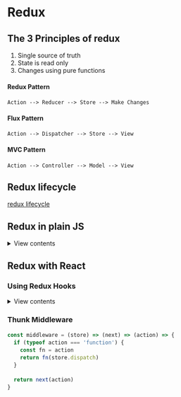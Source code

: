 # Redux

## The 3 Principles of redux

1. Single source of truth
2. State is read only
3. Changes using pure functions

#### Redux Pattern

```
Action --> Reducer --> Store --> Make Changes
```

#### Flux Pattern

```
Action --> Dispatcher --> Store --> View
```

#### MVC Pattern

```
Action --> Controller --> Model --> View
```

## Redux lifecycle

[redux lifecycle](https://redux.js.org/assets/images/ReduxAsyncDataFlowDiagram-d97ff38a0f4da0f327163170ccc13e80.gif)

## Redux in plain JS

<details>
<summary>View contents</summary>

[You can find all the code for this section here](https://github.com/foyez/redux/tree/main/src/redux.js)

```js
const {
  createStore,
  combineReducers,
  applyMiddleware,
  compose,
  bindActionCreators,
} = require('redux')

//                API
//                 ||
// Actions --> Middleware --> Dispatcher --> Store --> View --> Actions

// The whole state of the application is stored into one
// JavaScript-object in the store.

// The state of the store is changed with actions.
// Actions are objects, which have at least a field determining
// the type of the action. If there is data involved with
// the action, other fields can be declared as needed.

// The impact of the action to the state of the application
// is defined using a reducer. A reducer is a pure function
// which is given the current state and an action as parameters.
// It returns a new state based on the actions type.

const initialState = {
  counter: {
    name: 'counter state',
    value: 0,
  },
  result: {
    name: 'result state',
    value: 0,
  },
}

// Reducer - pure function define which action will do
// what & return new state based on action
const counterReducer = (counter = initialState.counter, action) => {
  switch (action.type) {
    case 'INCREMENT':
      return { ...counter, value: counter.value + 1 }
    default:
      return counter
  }
}

const resultReducer = (result = initialState.result, action = {}) => {
  switch (action.type) {
    case 'ADD':
      return { ...result, value: result.value + action.payload }
    case 'SUBTRACTION':
      return { ...result, value: result.value - action.payload }
    default:
      return result
  }
}

const rootReducer = combineReducers({
  counter: counterReducer,
  result: resultReducer,
})

// Middleware
//  Redux middleware provides a third-party extension point
// between dispatching an action, and the moment it reaches
// the reducer. People use Redux middleware for logging,
// crash reporting, talking to an asynchronous API, routing, and more.

// A Redux middleware is a function returning a function,
// which takes next as a parameter. Then the inner function
// returns another function which takes action as a parameter
// and finally returns next(action)
const customMiddleware = (store) => (next) => (action) => {
  console.log('customMiddleware Triggered: ', action)

  next(action)
}

const incrementMiddleware = (store) => (next) => (action) => {
  console.log('store', store)

  if (action.type === 'INCREMENT') {
    console.log('incrementMiddleware Triggered: Increment button is clicked')
  }

  next(action)
}

// Enhancer
// A store enhancer is a higher-order function that composes
// a store creator to return a new enhanced store creator.
// This is similar to middleware in that it allows you
// to alter the store interface in a composable way.

// Store enhancers are much the same concept as higher-order
// components in React,  which are also occasionally called “component enhancers”.
// Example: Redux devtools
// Most likely you'll never write a store enhancer
const logEnhancer = (createStore) => (reducer, initialState, enhancer) => {
  const logReducer = (state, action) => {
    console.log('old state: ', state, action)
    const newState = reducer(state, action)
    console.log('new state: ', newState, action)

    return newState
  }

  return createStore(logReducer, initialState, enhancer)
}

// Store - variable or object keep the states
// createStore(reducer, initialState, enhancer)
const store = createStore(
  rootReducer,
  compose(applyMiddleware(customMiddleware, incrementMiddleware), logEnhancer),
)

// Subscription - executed when state is updated
const subscriber = () => {
  // The state of the store can be found out using the method getState.
  console.log('[Subscription]', store.getState())
}
store.subscribe(subscriber)

// Action creators
// a function that returns an action object.
// Redux includes a utility function called bindActionCreators
// for binding one or more action creators to the store's dispatch() function
const add = (amount) => ({ type: 'ADD', payload: amount })
const subtraction = (amount) => ({ type: 'SUBTRACTION', payload: amount })
const actions = bindActionCreators({ add, subtraction }, store.dispatch)

// The store uses the reducer to handle actions, which
// are dispatched or 'sent' to the store with its dispatch-method.
store.dispatch({ type: 'INCREMENT' }) // counter: 1
store.dispatch(add(10)) // result: 10
actions.add(4) // result: 14
actions.subtraction(2) // result: 12
```

</details>

## Redux with React

### Using Redux Hooks

<details>
<summary>View contents</summary>

#### Connecting Redux with React

<details>
<summary>View contents</summary>

- create a react app and install `redux` & `react-redux` packages

```bash
> npx create-react-app redux-app
> cd redux-app
> yarn add redux react-redux
```

- create `store` directory and add these files

```bash
> mkdir store
> cd store
> touch index.js
> mkdir count
> cd count
> touch reducer.js
```

```js
// src/store/reducer.js

import { nanoId } from '../../utils'

// initialState
const initialItems = [{ id: nanoId(), name: 'Fish', price: 400, quantity: 2 }]

export const itemsReducer = (state = initialItems, action) => {
  return state
}
```

```js
// src/store/index.js

import { combineReducers, createStore } from 'redux'
import { itemsReducer } from './items/reducer'

const reducer = combineReducers({
  items: itemsReducer,
})

const enhancer = window.__REDUX_DEVTOOLS_EXTENSION__ && window.__REDUX_DEVTOOLS_EXTENSION__()

export const store = createStore(reducer, enhancer)
```

```jsx
// src/Cart.jsx

import React from 'react'

export const Cart = () => {
  return <div>Cart</div>
}
```

```jsx
// src/index.jsx

import React from 'react'
import ReactDOM from 'react-dom'
import { Provider } from 'react-redux'

import { Cart } from './components/Cart.jsx'
import { store } from './store'

ReactDOM.render(
  <Provider store={store}>
    <React.StrictMode>
      <Cart />
    </React.StrictMode>
  </Provider>,
  document.getElementById('root)
)
```

**In Redux DevTools**

![redux-state](./assets/img/redux-1.png)

</details>

#### Adding Selector and getting data

<details>
<summary>View contents</summary>

```js
// src/store/items/selectors.js

export const selectItems = (state) => state.items
```

```jsx
// src/components/Cart.jsx

import React from 'react'
import { useSelector } from 'react-redux'

import { selectItems } from '../store/items/selectors'

export const Cart = () => {
  const items = useSelector(selectItems)

  return (
    <div>
      <div>
        {items.map((item) => (
          <div key={item.id} style={{ border: '1px solid black' }}>
            <h3>{item.name}</h3>
            <p>Price: {item.price} Taka</p>
            <p>Quantity: {item.quantity}</p>
          </div>
        ))}
      </div>
    </div>
  )
}
```

</details>

#### Adding Actions & Reducers

<details>
<summary>View contents</summary>

```jsx
// src/store/items/actions.js

import { useDispatch } from 'react-redux'
import { bindActionCreators } from 'redux'

export const Actions = {
  ITEM_ADDED: 'ITEM_ADDED',
}

const addNewItem = (name, price) => ({
  type: Actions.ITEM_ADDED,
  payload: { name, price },
})

export const useItemActions = () => {
  const dispatch = useDispatch()
  return bindActionCreators({ addNewItem }, dispatch)
}
```

```jsx
// src/store/items/reducer.js

import { nanoId } from '../../utils'
import { Actions } from './actions'

// initialState
const initialItems = [{ id: nanoId(), name: 'Fish', price: 400, quantity: 2 }]

export const itemsReducer = (state = initialItems, action) => {
  if (action.type === Actions.ITEM_ADDED) {
    const item = { id: nanoId(), quantity: 1, ...action.payload }
    return [...state, item]
  }

  return state
}
```

**In Redux DevTools**

![redux-state](./assets/img/redux-2.png)

</details>

</details>

### Thunk Middleware

```js
const middleware = (store) => (next) => (action) => {
  if (typeof action === 'function') {
    const fn = action
    return fn(store.dispatch)
  }

  return next(action)
}
```
